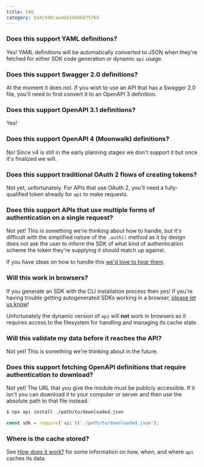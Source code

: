 ```yaml
---
title: FAQ
category: 5d4c940cae4e610060475769
---
```


### Does this support YAML definitions?

Yes! YAML definitions will be automatically converted to JSON when they're fetched for either SDK code generation or dynamic `api` usage.

### Does this support Swagger 2.0 definitions?

At the moment it does not. If you wish to use an API that has a Swagger 2.0 file, you'll need to first convert it to an OpenAPI 3 definition.

### Does this support OpenAPI 3.1 definitions?

Yes!

### Does this support OpenAPI 4 (Moonwalk) definitions?

No! Since v4 is still in the early planning stages we don't support it but once it's finalized we will.

### Does this support traditional OAuth 2 flows of creating tokens?

Not yet, unfortunately. For APIs that use OAuth 2, you'll need a fully-qualified token already for `api` to make requests.

### Does this support APIs that use multiple forms of authentication on a single request?

Not yet! This is something we're thinking about how to handle, but it's difficult with the simplified nature of the `.auth()` method as it by design does not ask the user to inform the SDK of what kind of authentication scheme the token they're supplying it should match up against.

If you have ideas on how to handle this [we'd love to hear them](https://github.com/readmeio/api/discussions/547).

### Will this work in browsers?

If you generate an SDK with the CLI installation process then yes! If you're having trouble getting autogenerated SDKs working in a browser, [please let us know](https://github.com/readmeio/api/issues)!

Unfortunately the dynamic version of `api` will **not** work in browsers as it requires access to the filesystem for handling and managing its cache state.

### Will this validate my data before it reaches the API?

Not yet! This is something we're thinking about in the future.

### Does this support fetching OpenAPI definitions that require authentication to download?

Not yet! The URL that you give the module must be publicly accessible. If it isn't you can download it to your computer or server and then use the absolute path to that file instead.

```sh
$ npx api install ./path/to/downloaded.json
```

```js
const sdk = require('api')('./path/to/downloaded.json');
```

### Where is the cache stored?

See [How does it work?](https://api.readme.dev/docs/how-it-works) for some information on how, when, and where `api` caches its data.
